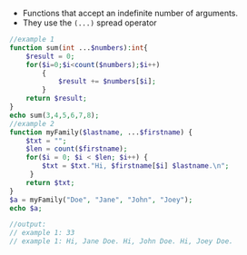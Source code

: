 * Functions that accept an indefinite number of arguments. 
* They use the `(...)` spread operator
```php
//example 1
function sum(int ...$numbers):int{
	$result = 0;
	for($i=0;$i<count($numbers);$i++)
		{
			$result += $numbers[$i];
		}
	return $result;
}
echo sum(3,4,5,6,7,8);
//example 2
function myFamily($lastname, ...$firstname) {
	$txt = "";
	$len = count($firstname);
	for($i = 0; $i < $len; $i++) {
		$txt = $txt."Hi, $firstname[$i] $lastname.\n";
	 }
	return $txt;
}
$a = myFamily("Doe", "Jane", "John", "Joey");
echo $a;

//output:
// example 1: 33
// example 1: Hi, Jane Doe. Hi, John Doe. Hi, Joey Doe.
```